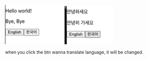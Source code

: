![사진1](./img1.png)
![사진2](./img2.png)

when you click the btn wanna translate language, 
it will be changed.